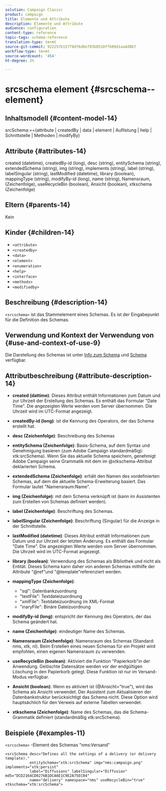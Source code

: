 ```yaml
---
solution: Campaign Classic
product: campaign
title: Elemente und Attribute
description: Elemente und Attribute
audience: configuration
content-type: reference
topic-tags: schema-reference
translation-type: tm+mt
source-git-commit: 922257b157f8d76d6e703b0510ff689d1aa4d067
workflow-type: tm+mt
source-wordcount: '454'
ht-degree: 2%

---
```



# srcschema element {#srcschema--element}

## Inhaltsmodell {#content-model-14}

srcSchema:==(attribute | createdBy | data | element | Auflistung | help | Schnittstelle | Methoden | modifyBy)

## Attribute {#attributes-14}

created (datetime), createdBy-id (long), desc (string), entitySchema (string), extendedSchema (string), img (string), implements (string), label (string), labelSingular (string), lastModified (datetime), library (boolean), mappingType (string), modifyBy-id (long), name (string), Namensraum,  (Zeichenfolge), useRecycleBin (boolean), Ansicht (boolean), xtkschema (Zeichenfolge)

## Eltern {#parents-14}

Kein

## Kinder {#children-14}

* `<attribute>`
* `<createdby>`
* `<data>`
* `<element>`
* `<enumeration>`
* `<help>`
* `<interface>`
* `<methods>`
* `<modifiedby>`

## Beschreibung {#description-14}

`<srcschema>` ist das Stammelement eines Schemas. Es ist der Eingabepunkt für die Definition des Schemas.

## Verwendung und Kontext der Verwendung von {#use-and-context-of-use-9}

Die Darstellung des Schemas ist unter [Info zum Schema](../../../configuration/using/about-schema-reference.md) und [Schema](../../../configuration/using/schema-structure.md) verfügbar.

## Attributbeschreibung {#attribute-description-14}

* **created (dattime)**: Dieses Attribut enthält Informationen zum Datum und zur Uhrzeit der Erstellung des Schemas. Es enthält das Formular &quot;Date Time&quot;. Die angezeigten Werte werden vom Server übernommen. Die Uhrzeit wird im UTC-Format angezeigt.
* **createdBy-id (long)**: ist die Kennung des Operators, der das Schema erstellt hat.
* **desc (Zeichenfolge)**: Beschreibung des Schemas
* **entitySchema (Zeichenfolge)**: Basis-Schema, auf dem Syntax und Genehmigung basieren (zum Adobe Campaign standardmäßig): xtk:srcSchema). Wenn Sie das aktuelle Schema speichern, genehmigt Adobe Campaign seine Grammatik mit dem im @xtkschema-Attribut deklarierten Schema.
* **extendedSchema (Zeichenfolge)**: erhält den Namen des vordefinierten Schemas, auf dem die aktuelle Schema-Erweiterung basiert. Das Formular lautet &quot;Namensraum:Name&quot;.
* **img (Zeichenfolge)**: mit dem Schema verknüpft ist (kann im Assistenten zum Erstellen von Schemas definiert werden).
* **label (Zeichenfolge)**: Beschriftung des Schemas.
* **labelSingular (Zeichenfolge)**: Beschriftung (Singular) für die Anzeige in der Schnittstelle.
* **lastModified (datetime)**: Dieses Attribut enthält Informationen zum Datum und zur Uhrzeit der letzten Änderung. Es enthält das Formular &quot;Date Time&quot;. Die angezeigten Werte werden vom Server übernommen. Die Uhrzeit wird im UTC-Format angezeigt.
* **library (boolean)**: Verwendung des Schemas als Bibliothek und nicht als Entität. Dieses Schema kann daher von anderen Schemas mithilfe der Attribute &quot;@ref&quot;und &quot;@template&quot;referenziert werden.
* **mappingType (Zeichenfolge)**:

   * &quot;sql&quot;: Datenbankzuordnung
   * &quot;textFile&quot;: Textdateizuordnung
   * &quot;xmlFile&quot;: Textdateizuordnung im XML-Format
   * &quot;inaryFile&quot;: Binäre Dateizuordnung

* **modifyBy-id (long)**: entspricht der Kennung des Operators, der das Schema geändert hat.
* **name (Zeichenfolge)**: eindeutiger Name des Schemas.
* **Namensraum (Zeichenfolge)**: Namensraum des Schemas (Standard: nms, xtk, nl). Beim Erstellen eines neuen Schemas für ein Projekt wird empfohlen, einen eigenen Namensraum zu verwenden.
* **useRecycleBin (boolean)**: Aktiviert die Funktion &quot;Papierkorb&quot;in der Anwendung. Gelöschte Datensätze werden vor der endgültigen Löschung in den Papierkorb gelegt. Diese Funktion ist nur im Versand-Modus verfügbar.
* **Ansicht (boolean)**: Wenn es aktiviert ist (@Ansicht=&quot;true&quot;), wird das Schema als Ansicht verwendet. Der Assistent zum Aktualisieren der Datenbankstruktur berücksichtigt das Schema nicht. Diese Option wird hauptsächlich für den Verweis auf externe Tabellen verwendet.
* **xtkschema (Zeichenfolge)**: Name des Schemas, das die Schema-Grammatik definiert (standardmäßig xtk:srcSchema).

## Beispiele {#examples-11}

`<srcschema>` -Element des Schemas &quot;nms:Versand&quot;

```
<srcSchema desc="Defines all the settings of a delivery (or delivery template)."  
           entitySchema="xtk:srcSchema" img="nms:campaign.png" implements="xtk:persist" 
           label="Diffusions" labelSingular="Diffusion" md5="DCD2164CD0276B1DCA6E1C9E2A75EC04"
           name="delivery" namespace="nms" useRecycleBin="true" xtkschema="xtk:srcSchema">
```
